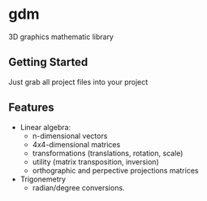 # gdm
3D graphics mathematic library

## Getting Started

Just grab all project files into your project

## Features

- Linear algebra: 
  + n-dimensional vectors
  + 4x4-dimensional matrices
  + transformations (translations, rotation, scale)
  + utility (matrix transposition, inversion)
  + orthographic and perpective projections matrices
- Trigonemetry
  + radian/degree conversions.
